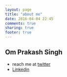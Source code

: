 ```yaml
---
layout: page
title: "about me"
date: 2016-04-04 22:45
comments: true
sharing: true
footer: true
---
```


## Om Prakash Singh

* reach me at [twitter](@ohgnis)
* [Linkedin](https://in.linkedin.com/in/ompsingh)
